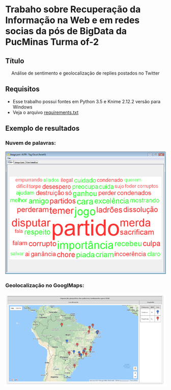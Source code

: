 # Trabaho sobre Recuperação da Informação na Web e em redes socias da pós de BigData da PucMinas Turma of-2

## Título

<center>
Análise de sentimento e geolocalização de replies postados no Twitter
</center>


## Requisitos

- Esse trabalho possui fontes em Python 3.5 e Knime 2.12.2 versão para Windows
- Veja o arquivo <a href='https://github.com/rodrigoteodoro/ritrabalhofinal/blob/master/requirements.txt'>requirements.txt</a>

## Exemplo de resultados

### Nuvem de palavras:

<center>
<img src="https://github.com/rodrigoteodoro/ritrabalhofinal/blob/master/knime/rede45.png">
</center>

### Geolocalização no GooglMaps:

<center>
<img src="https://github.com/rodrigoteodoro/ritrabalhofinal/blob/master/knime/georede45.png">
</center>



